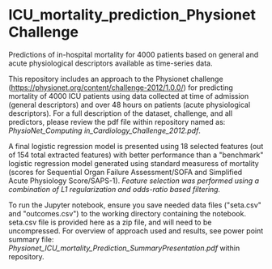 # ICU_mortality_prediction_PhysionetChallenge
Predictions of in-hospital mortality for 4000 patients based on general and acute physiological descriptors available as time-series data.

This repository includes an approach to the Physionet challenge (https://physionet.org/content/challenge-2012/1.0.0/) for predicting mortality of 4000 ICU patients using data collected at time of admission (general descriptors) and over 48 hours on patients (acute physiological descriptors). For a full description of the dataset, challenge, and all predictors, please review the pdf file within repository named as: *PhysioNet_Computing in_Cardiology_Challenge_2012.pdf*.

A final logistic regression model is presented using 18 selected features (out of 154 total extracted features) with better performance than a "benchmark" logistic regression model generated using standard measuress of mortality (scores for Sequential Organ Failure Assessment/SOFA and Simplified Acute Physiology Score/SAPS-1). *Feature selection was performed using a combination of L1 regularization and odds-ratio based filtering.*

To run the Jupyter notebook, ensure you save needed data files ("seta.csv" and "outcomes.csv") to the working directory containing the notebook. seta.csv file is provided here as a zip file, and will need to be uncompressed.  For overview of approach used and results, see power point summary file: *Physionet_ICU_mortality_Prediction_SummaryPresentation.pdf* within repository.
